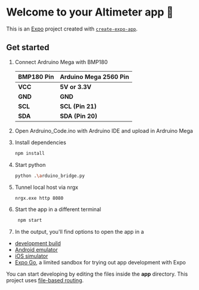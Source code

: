 # Welcome to your Altimeter app 👋

This is an [Expo](https://expo.dev) project created with [`create-expo-app`](https://www.npmjs.com/package/create-expo-app).

## Get started

1. Connect Ardruino Mega with BMP180

   | BMP180 Pin | Arduino Mega 2560 Pin |
   |------------|-----------------------|
   | **VCC**    | **5V or 3.3V**        |
   | **GND**    | **GND**               |
   | **SCL**    | **SCL (Pin 21)**      |
   | **SDA**    | **SDA (Pin 20)**      |

2. Open Ardruino_Code.ino with Ardruino IDE and upload in Ardruino Mega

3. Install dependencies

   ```bash
   npm install
   ```
4. Start python
   
    ```bash
   python .\arduino_bridge.py
   ```

5. Tunnel local host via nrgx
   ```bash
   nrgx.exe http 8080
   ```    
6. Start the app in a different terminal

   ```bash
    npm start
   ```

7. In the output, you'll find options to open the app in a

- [development build](https://docs.expo.dev/develop/development-builds/introduction/)
- [Android emulator](https://docs.expo.dev/workflow/android-studio-emulator/)
- [iOS simulator](https://docs.expo.dev/workflow/ios-simulator/)
- [Expo Go](https://expo.dev/go), a limited sandbox for trying out app development with Expo

You can start developing by editing the files inside the **app** directory. This project uses [file-based routing](https://docs.expo.dev/router/introduction).

